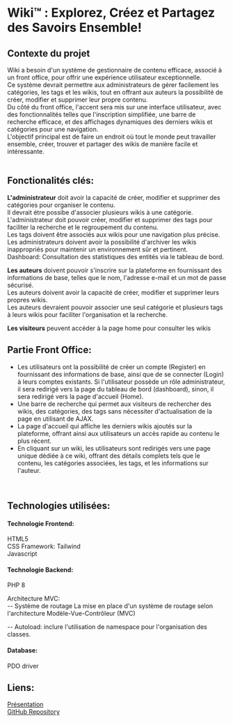 # Wiki™ : Explorez, Créez et Partagez des Savoirs Ensemble!

## Contexte du projet
Wiki a besoin d'un système de gestionnaire de contenu efficace, associé à un front office, pour offrir une expérience utilisateur exceptionnelle. <br>
Ce système devrait permettre aux administrateurs de gérer facilement les catégories, les tags et les wikis, tout en offrant aux auteurs la possibilité de créer, modifier et supprimer leur propre contenu. <br> 
Du côté du front office, l'accent sera mis sur une interface utilisateur, avec des fonctionnalités telles que l'inscription simplifiée, une barre de recherche efficace, et des affichages dynamiques des derniers wikis et catégories pour une navigation. <br>
L'objectif principal est de faire un endroit où tout le monde peut travailler ensemble, créer, trouver et partager des wikis de manière facile et intéressante. <br>
​

## Fonctionalités clés:

**L'administrateur** doit avoir la capacité de créer, modifier et supprimer des catégories pour organiser le contenu. <br>
Il devrait étre possibe d'associer plusieurs wikis à une catégorie. <br>
L'administrateur doit pouvoir créer, modifier et supprimer des tags pour faciliter la recherche et le regroupement du contenu. <br>
Les tags doivent être associés aux wikis pour une navigation plus précise. <br>
Les administrateurs doivent avoir la possibilité d'archiver les wikis inappropriés pour maintenir un environnement sûr et pertinent. <br>
Dashboard: Consultation des statistiques des entités via le tableau de bord. <br>


**Les auteurs** doivent pouvoir s'inscrire sur la plateforme en fournissant des informations de base, telles que le nom, l'adresse e-mail et un mot de passe sécurisé. <br>
Les auteurs doivent avoir la capacité de créer, modifier et supprimer leurs propres wikis. <br>
Les auteurs devraient pouvoir associer une seul catégorie et plusieurs tags à leurs wikis pour faciliter l'organisation et la recherche. <br>

**Les visiteurs** peuvent accéder à la page home pour consulter les wikis

## Partie Front Office:

- Les utilisateurs ont la possibilité de créer un compte (Register) en fournissant des informations de base, ainsi que de se connecter (Login) à leurs comptes existants. Si l'utilisateur possède un rôle administrateur, il sera redirigé vers la page du tableau de bord (dashboard), sinon, il sera redirigé vers la page d'accueil (Home).
- Une barre de recherche qui permet aux visiteurs de rechercher des wikis, des catégories, des tags sans nécessiter d'actualisation de la page en utilisant de AJAX.
- La page d'accueil qui affiche les derniers wikis ajoutés sur la plateforme, offrant ainsi aux utilisateurs un accès rapide au contenu le plus récent.
- En cliquant sur un wiki, les utilisateurs sont redirigés vers une page unique dédiée à ce wiki, offrant des détails complets tels que le contenu, les catégories associées, les tags, et les informations sur l'auteur.

​
## Technologies utilisées:
#### Technologie Frontend: 
HTML5 <br>
CSS Framework: Tailwind <br>
Javascript <br>

#### Technologie Backend: 
PHP 8 <br>

Architecture MVC: <br>
-- Système de routage La mise en place d'un système de routage selon l'architecture Modèle-Vue-Contrôleur (MVC) <br>

-- Autoload: inclure l'utilisation de namespace pour l'organisation des classes. <br>

#### Database: 
PDO driver

## Liens:
[Présentation](https://www.canva.com/design/DAF5sF9N7QI/c2Dw0bmwaXIDBu2dgS6FVQ/edit?utm_content=DAF5sF9N7QI&utm_campaign=designshare&utm_medium=link2&utm_source=sharebutton) <br>
[GitHub Repository](https://github.com/HIBA-BEG/Wiki_Soutenance_Croisee_1.git)
